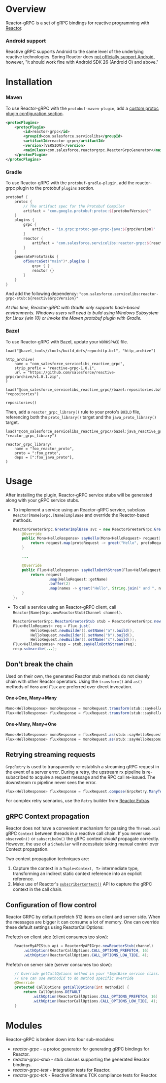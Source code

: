 # Overview

Reactor-gRPC is a set of gRPC bindings for reactive programming with [Reactor](http://projectreactor.io/).

### Android support

Reactive gRPC supports Android to the same level of the underlying reactive technologies. Spring Reactor
does [not officially support Android](http://projectreactor.io/docs/core/release/reference/docs/index.html#prerequisites),
however, "it should work fine with Android SDK 26 (Android O) and above."

# Installation

### Maven

To use Reactor-gRPC with the `protobuf-maven-plugin`, add a [custom protoc plugin configuration section](https://www.xolstice.org/protobuf-maven-plugin/examples/protoc-plugin.html).

```xml
<protocPlugins>
    <protocPlugin>
        <id>reactor-grpc</id>
        <groupId>com.salesforce.servicelibs</groupId>
        <artifactId>reactor-grpc</artifactId>
        <version>[VERSION]</version>
        <mainClass>com.salesforce.reactorgrpc.ReactorGrpcGenerator</mainClass>
    </protocPlugin>
</protocPlugins>
```

### Gradle

To use Reactor-gRPC with the `protobuf-gradle-plugin`, add the reactor-grpc plugin to the protobuf `plugins` section.

```groovy
protobuf {
    protoc {
        // The artifact spec for the Protobuf Compiler
        artifact = "com.google.protobuf:protoc:${protobufVersion}"
    }
    plugins {
        grpc {
            artifact = "io.grpc:protoc-gen-grpc-java:${grpcVersion}"
        }
        reactor {
            artifact = "com.salesforce.servicelibs:reactor-grpc:${reactiveGrpcVersion}"
        }
    }
    generateProtoTasks {
        ofSourceSet("main")*.plugins {
            grpc { }
            reactor {}
        }
    }
}
```

And add the following dependency: `"com.salesforce.servicelibs:reactor-grpc-stub:${reactiveGrpcVersion}"`

_At this time, Reactor-gRPC with Gradle only supports bash-based environments. Windows users will need to build using
Windows Subsystem for Linux (win 10) or invoke the Maven protobuf plugin with Gradle._

### Bazel

To use Reactor-gRPC with Bazel, update your `WORKSPACE` file.

```bazel
load("@bazel_tools//tools/build_defs/repo:http.bzl", "http_archive")

http_archive(
    name = "com_salesforce_servicelibs_reactive_grpc",
    strip_prefix = "reactive-grpc-1.0.1",
    url = "https://github.com/salesforce/reactive-grpc/archive/v1.0.1.zip",
)

load("@com_salesforce_servicelibs_reactive_grpc//bazel:repositories.bzl", "repositories")

repositories()
```

Then, add a `reactor_grpc_library()` rule to your proto's `BUILD` file, referencing both the `proto_library()` target and
the `java_proto_library()` target.

```bazel
load("@com_salesforce_servicelibs_reactive_grpc//bazel:java_reactive_grpc_library.bzl", "reactor_grpc_library")

reactor_grpc_library(
    name = "foo_reactor_proto",
    proto = ":foo_proto",
    deps = [":foo_java_proto"],
)
```

# Usage

After installing the plugin, Reactor-gRPC service stubs will be generated along with your gRPC service stubs.

- To implement a service using an Reactor-gRPC service, subclass `Reactor[Name]Grpc.[Name]ImplBase` and override the Reactor-based
  methods.

  ```java
  ReactorGreeterGrpc.GreeterImplBase svc = new ReactorGreeterGrpc.GreeterImplBase() {
      @Override
      public Mono<HelloResponse> sayHello(Mono<HelloRequest> request) {
          return request.map(protoRequest -> greet("Hello", protoRequest));
      }

      ...

      @Override
      public Flux<HelloResponse> sayHelloBothStream(Flux<HelloRequest> request) {
          return request
                  .map(HelloRequest::getName)
                  .buffer(2)
                  .map(names -> greet("Hello", String.join(" and ", names)));
      }
  };
  ```

- To call a service using an Reactor-gRPC client, call `Reactor[Name]Grpc.newReactorStub(Channel channel)`.

  ```java
  ReactorGreeterGrpc.ReactorGreeterStub stub = ReactorGreeterGrpc.newReactorStub(channel);
  Flux<HelloRequest> req = Flux.just(
          HelloRequest.newBuilder().setName("a").build(),
          HelloRequest.newBuilder().setName("b").build(),
          HelloRequest.newBuilder().setName("c").build());
  Flux<HelloResponse> resp = stub.sayHelloBothStream(req);
  resp.subscribe(...);
  ```

## Don't break the chain

Used on their own, the generated Reactor stub methods do not cleanly chain with other Reactor operators.
Using the `transform()` and `as()` methods of `Mono` and `Flux` are preferred over direct invocation.

#### One→One, Many→Many

```java
Mono<HelloResponse> monoResponse = monoRequest.transform(stub::sayHello);
Flux<HelloResponse> fluxResponse = fluxRequest.transform(stub::sayHelloBothStream);
```

#### One→Many, Many→One

```java
Mono<HelloResponse> monoResponse = fluxRequest.as(stub::sayHelloRequestStream);
Flux<HelloResponse> fluxResponse = monoRequest.as(stub::sayHelloResponseStream);
```

## Retrying streaming requests

`GrpcRetry` is used to transparently re-establish a streaming gRPC request in the event of a server error. During a
retry, the upstream rx pipeline is re-subscribed to acquire a request message and the RPC call re-issued. The downstream
rx pipeline never sees the error.

```java
Flux<HelloResponse> fluxResponse = fluxRequest.compose(GrpcRetry.ManyToMany.retry(stub::sayHelloBothStream));
```

For complex retry scenarios, use the `Retry` builder from <a href="https://github.com/reactor/reactor-addons/blob/master/reactor-extra/src/main/java/reactor/retry/Retry.java">Reactor Extras</a>.

## gRPC Context propagation

Reactor does not have a convenient mechanism for passing the `ThreadLocal` gRPC `Context` between threads in a reactive
call chain. If you never use `observeOn()` or `subscribeOn()` the gRPC context _should_ propagate correctly. However,
the use of a `Scheduler` will necessitate taking manual control over Context propagation.

Two context propagation techniques are:

1. Capture the context in a `Tuple<Context, T>` intermediate type, transforming an indirect static context reference
   into an explicit reference.
2. Make use of Reactor's [`subscriberContext()`](https://github.com/reactor/reactor-core/blob/master/docs/asciidoc/advancedFeatures.adoc#adding-a-context-to-a-reactive-sequence)
   API to capture the gRPC context in the call chain.

## Configuration of flow control

Reactor GRPC by default prefetch 512 items on client and server side. When the messages are bigger it
can consume a lot of memory. One can override these default settings using ReactorCallOptions:

Prefetch on client side (client consumes too slow):

```java
    ReactorMyAPIStub api = ReactorMyAPIGrpc.newReactorStub(channel)
        .withOption(ReactorCallOptions.CALL_OPTIONS_PREFETCH, 16)
        .withOption(ReactorCallOptions.CALL_OPTIONS_LOW_TIDE, 4);
```

Prefetch on server side (server consumes too slow):

```java
    // Override getCallOptions method in your *ImplBase service class.
    // One can use methodId to do method specific override
    @Override
    protected CallOptions getCallOptions(int methodId) {
        return CallOptions.DEFAULT
            .withOption(ReactorCallOptions.CALL_OPTIONS_PREFETCH, 16)
            .withOption(ReactorCallOptions.CALL_OPTIONS_LOW_TIDE, 4);
    }
```

# Modules

Reactor-gRPC is broken down into four sub-modules:

- _reactor-grpc_ - a protoc generator for generating gRPC bindings for Reactor.
- _reactor-grpc-stub_ - stub classes supporting the generated Reactor bindings.
- _reactor-grpc-test_ - integration tests for Reactor.
- _reactor-grpc-tck_ - Reactive Streams TCK compliance tests for Reactor.
